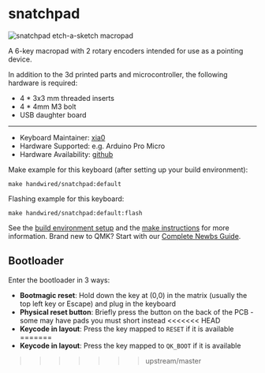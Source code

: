 # snatchpad

![snatchpad etch-a-sketch macropad](https://i.imgur.com/aRIM8Nah.jpg)

A 6-key macropad with 2 rotary encoders intended for use as a pointing device.

In addition to the 3d printed parts and microcontroller, the following hardware is required:
* 4 * 3x3 mm threaded inserts
* 4 * 4mm M3 bolt
* USB daughter board

---

* Keyboard Maintainer: [xia0](https://github.com/xia0)
* Hardware Supported: e.g. Arduino Pro Micro
* Hardware Availability: [github](https://github.com/xia0/keeb_files/tree/main/snatchpad)

Make example for this keyboard (after setting up your build environment):

    make handwired/snatchpad:default

Flashing example for this keyboard:

    make handwired/snatchpad:default:flash

See the [build environment setup](https://docs.qmk.fm/#/getting_started_build_tools) and the [make instructions](https://docs.qmk.fm/#/getting_started_make_guide) for more information. Brand new to QMK? Start with our [Complete Newbs Guide](https://docs.qmk.fm/#/newbs).

## Bootloader

Enter the bootloader in 3 ways:

* **Bootmagic reset**: Hold down the key at (0,0) in the matrix (usually the top left key or Escape) and plug in the keyboard
* **Physical reset button**: Briefly press the button on the back of the PCB - some may have pads you must short instead
<<<<<<< HEAD
* **Keycode in layout**: Press the key mapped to `RESET` if it is available
=======
* **Keycode in layout**: Press the key mapped to `QK_BOOT` if it is available
>>>>>>> upstream/master
